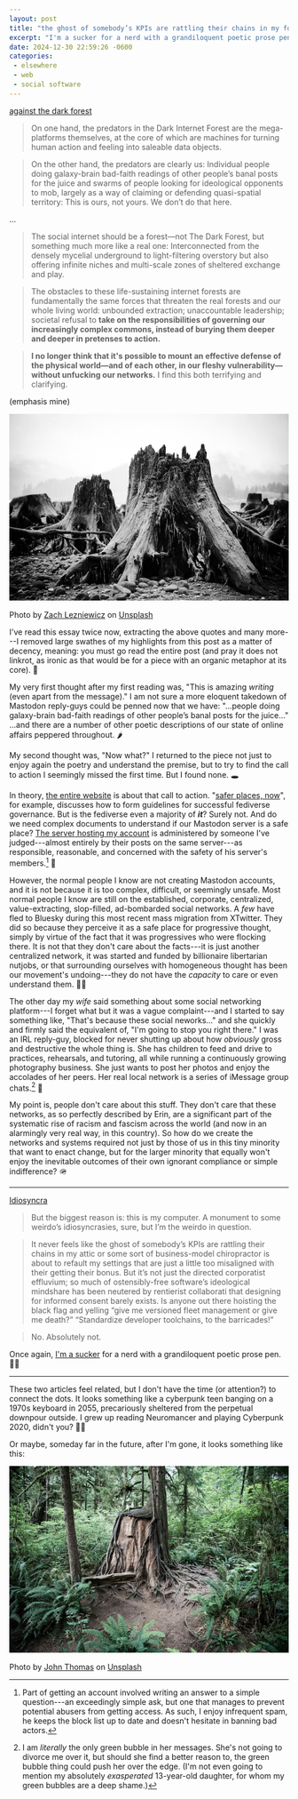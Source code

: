 ```yaml
---
layout: post
title: "the ghost of somebody’s KPIs are rattling their chains in my forest"
excerpt: "I'm a sucker for a nerd with a grandiloquent poetic prose pen, but what's the point?"
date: 2024-12-30 22:59:26 -0600
categories: 
 - elsewhere
 - web
 - social software
---
```


[against the dark forest](https://www.wrecka.ge/against-the-dark-forest/)

> On one hand, the predators in the Dark Internet Forest are the mega-platforms themselves, at the core of which are machines for turning human action and feeling into saleable data objects.  

> On the other hand, the predators are clearly us: Individual people doing galaxy-brain bad-faith readings of other people’s banal posts for the juice and swarms of people looking for ideological opponents to mob, largely as a way of claiming or defending quasi-spatial territory: This is ours, not yours. We don’t do that here.  

...

> The social internet should be a forest—not The Dark Forest, but something much more like a real one: Interconnected from the densely mycelial underground to light-filtering overstory but also offering infinite niches and multi-scale zones of sheltered exchange and play.

> The obstacles to these life-sustaining internet forests are fundamentally the same forces that threaten the real forests and our whole living world: unbounded extraction; unaccountable leadership; societal refusal to **take on the responsibilities of governing our increasingly complex commons, instead of burying them deeper and deeper in pretenses to action.**  

> **I no longer think that it's possible to mount an effective defense of the physical world—and of each other, in our fleshy vulnerability—without unfucking our networks.** I find this both terrifying and clarifying.  

(emphasis mine)

![](/assets/2024/12/zach-lezniewicz-dBoCCcPC5w8-unsplash.jpg)
<p class="caption">Photo by <a href="https://unsplash.com/@zachlez?utm_content=creditCopyText&utm_medium=referral&utm_source=unsplash">Zach Lezniewicz</a> on <a href="https://unsplash.com/photos/grayscale-photography-of-tree-slab-dBoCCcPC5w8?utm_content=creditCopyText&utm_medium=referral&utm_source=unsplash">Unsplash</a></p>

I've read this essay twice now, extracting the above quotes and many more---I removed large swathes of my highlights from this post as a matter of decency, meaning: you must go read the entire post (and pray it does not linkrot, as ironic as that would be for a piece with an organic metaphor at its core). 🌳

My very first thought after my first reading was, "This is amazing *writing* (even apart from the message)." I am not sure a more eloquent takedown of Mastodon reply-guys could be penned now that we have: "...people doing galaxy-brain bad-faith readings of other people’s banal posts for the juice..." ...and there are a number of other poetic descriptions of our state of online affairs peppered throughout. 🌶️

My second thought was, "Now what?" I returned to the piece not just to enjoy again the poetry and understand the premise, but to try to find the call to action I seemingly missed the first time. But I found none. 🕳️

In theory, [the entire website](https://www.wrecka.ge) is about that call to action. "[safer places, now](https://www.wrecka.ge/safer-places-now/)", for example, discusses how to form guidelines for successful fediverse governance. But is the fediverse even a majority of _**it**_? Surely not. And do we need complex documents to understand if our Mastodon server is a safe place? [The server hosting my account](https://indieweb.social/) is administered by someone I've judged---almost entirely by their posts on the same server---as responsible, reasonable, and concerned with the safety of his server's members.[^1] 👷

However, the normal people I know are not creating Mastodon accounts, and it is not because it is too complex, difficult, or seemingly unsafe. Most normal people I know are still on the established, corporate, centralized, value-extracting, slop-filled, ad-bombarded social networks. A *few* have fled to Bluesky during this most recent mass migration from XTwitter. They did so because they perceive it as a safe place for progressive thought, simply by virtue of the fact that it was progressives who were flocking there. It is not that they don't care about the facts---it is just another centralized network, it was started and funded by billionaire libertarian nutjobs, or that surrounding ourselves with homogeneous thought has been our movement's undoing---they do not have the *capacity* to care or even understand them. 🤷‍♂️

The other day my *wife* said something about some social networking platform---I forget what but it was a vague complaint---and I started to say something like, "That's because these social neworks..." and she quickly and firmly said the equivalent of, "I'm going to stop you right there." I was an IRL reply-guy, blocked for never shutting up about how *obviously* gross and destructive the whole thing is. She has children to feed and drive to practices, rehearsals, and tutoring, all while running a continuously growing photography business. She just wants to post her photos and enjoy the accolades of her peers. Her real local network is a series of iMessage group chats.[^2] 💬

My point is, people don't care about this stuff. They don't care that these networks, as so perfectly described by Erin, are a significant part of the systematic rise of racism and fascism across the world (and now in an alarmingly very real way, in this country). So how do we create the networks and systems required not just by those of us in this tiny minority that want to enact change, but for the larger minority that equally won't enjoy the inevitable outcomes of their own ignorant compliance or simple indifference? 🪖

---

[Idiosyncra](https://exple.tive.org/blarg/2024/12/29/idiosyncra/)

> But the biggest reason is: this is my computer. A monument to some weirdo’s idiosyncrasies, sure, but I’m the weirdo in question.  

> It never feels like the ghost of somebody’s KPIs are rattling their chains in my attic or some sort of business-model chiropractor is about to refault my settings that are just a little too misaligned with their getting their bonus. But it’s not just the directed corporatist effluvium; so much of ostensibly-free software’s ideological mindshare has been neutered by rentierist collaborati that designing for informed consent barely exists. Is anyone out there hoisting the black flag and yelling “give me versioned fleet management or give me death?” “Standardize developer toolchains, to the barricades!”

> No. Absolutely not.  

Once again, [I'm a sucker](https://danielmiller.bandcamp.com/track/sucker-for-love) for a nerd with a grandiloquent poetic prose pen. 🧑‍🎨

---

These two articles feel related, but I don't have the time (or attention?) to connect the dots. It looks something like a cyberpunk teen banging on a 1970s keyboard in 2055, precariously sheltered from the perpetual downpour outside. I grew up reading Neuromancer and playing Cyberpunk 2020, didn't you? 🧑‍🎤

Or maybe, someday far in the future, after I'm gone, it looks something like this:

![](/assets/2024/12/john-thomas-1Mi-2k6DLhI-unsplash.jpg)
<p class="caption">Photo by <a href="https://unsplash.com/@capturelight?utm_content=creditCopyText&utm_medium=referral&utm_source=unsplash">John Thomas</a> on <a href="https://unsplash.com/photos/brown-tree-trunk-surrounded-by-green-plants-1Mi-2k6DLhI?utm_content=creditCopyText&utm_medium=referral&utm_source=unsplash">Unsplash</a></p>

[^1]: Part of getting an account involved writing an answer to a simple question---an exceedingly simple ask, but one that manages to prevent potential abusers from getting access. As such, I enjoy infrequent spam, he keeps the block list up to date and doesn't hesitate in banning bad actors.

[^2]: I am *literally* the only green bubble in her messages. She's not going to divorce me over it, but should she find a better reason to, the green bubble thing could push her over the edge. (I'm not even going to mention my absolutely *exasperated* 13-year-old daughter, for whom my green bubbles are a deep shame.)